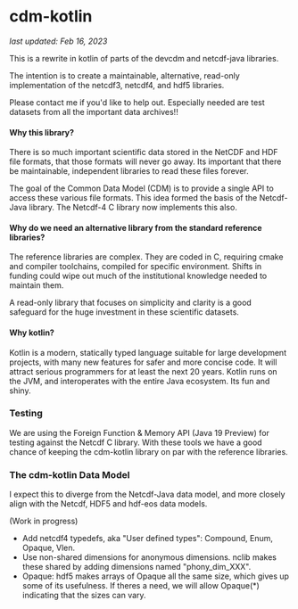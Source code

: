 # cdm-kotlin
_last updated: Feb 16, 2023_

This is a rewrite in kotlin of parts of the devcdm and netcdf-java libraries. 

The intention is to create a maintainable, alternative, read-only implementation of the netcdf3, netcdf4, and hdf5 libraries. 

Please contact me if you'd like to help out. Especially needed are test datasets from all the important data archives!!

#### Why this library? 

There is so much important scientific data stored in the NetCDF and HDF file formats, that those formats will 
never go away. Its important that there be maintainable, independent libraries to read these files forever. 

The goal of the Common Data Model (CDM) is to provide a single API to access these various file formats. This idea
formed the basis of the Netcdf-Java library. The Netcdf-4 C library now implements this also.

#### Why do we need an alternative library from the standard reference libraries?

The reference libraries are complex. They are coded in C, requiring cmake and compiler toolchains, compiled for
specific environment. Shifts in funding could wipe out much of the institutional knowledge needed to maintain them.

A read-only library that focuses on simplicity and clarity is a good safeguard for the huge investment in these 
scientific datasets.

#### Why kotlin?

Kotlin is a modern, statically typed language suitable for large development projects, with many new features for safer
and more concise code.  It will attract serious programmers for at least the next 20 years. 
Kotlin runs on the JVM, and interoperates with the entire Java ecosystem. Its fun and shiny.

### Testing

We are using the Foreign Function & Memory API (Java 19 Preview) for testing against the Netcdf C library. 
With these tools we have a good chance of keeping the cdm-kotlin library on par with the reference libraries.

### The cdm-kotlin Data Model

I expect this to diverge from the Netcdf-Java data model, and more closely align with the Netcdf, HDF5 and hdf-eos data models.

(Work in progress)

* Add netcdf4 typedefs, aka "User defined types": Compound, Enum, Opaque, Vlen.
* Use non-shared dimensions for anonymous dimensions. nclib makes these shared by adding dimensions named "phony_dim_XXX".
* Opaque: hdf5 makes arrays of Opaque all the same size, which gives up some of its usefulness. If theres a need,
  we will allow Opaque(*) indicating that the sizes can vary.